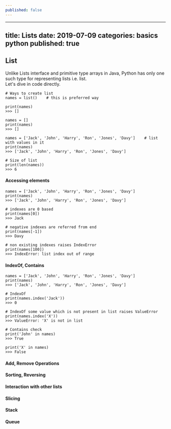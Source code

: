 ```yaml
---
published: false
---
```

---
title: Lists
date: 2019-07-09
categories: basics python
published: true
---

## List

Unlike Lists interface and primitive type arrays in Java, Python has only one such type for representing lists i.e. list.  
Let's dive in code directly.

```
# Ways to create list
names = list()    # this is preferred way

print(names)
>>> []

names = []
print(names)
>>> []

names = ['Jack', 'John', 'Harry', 'Ron', 'Jones', 'Davy']    # list with values in it
print(names)
>>> ['Jack', 'John', 'Harry', 'Ron', 'Jones', 'Davy']

# Size of list
print(len(names))
>>> 6
```
#### Accessing elements

```
names = ['Jack', 'John', 'Harry', 'Ron', 'Jones', 'Davy'] 
print(names)
>>> ['Jack', 'John', 'Harry', 'Ron', 'Jones', 'Davy']

# indexes are 0 based
print(names[0])
>>> Jack

# negative indexes are referred from end
print(names[-1])
>>> Davy

# non existing indexes raises IndexError
print(names[100])
>>> IndexError: list index out of range
```
#### IndexOf, Contains

```
names = ['Jack', 'John', 'Harry', 'Ron', 'Jones', 'Davy'] 
print(names)
>>> ['Jack', 'John', 'Harry', 'Ron', 'Jones', 'Davy']

# IndexOf
print(names.index('Jack'))
>>> 0

# IndexOf some value which is not present in list raises ValueError
print(names.index('X'))
>>> ValueError: 'X' is not in list

# Contains check
print('John' in names)
>>> True

print('X' in names)
>>> False
```

#### Add, Remove Operations
#### Sorting, Reversing
#### Interaction with other lists
#### Slicing

#### Stack

#### Queue